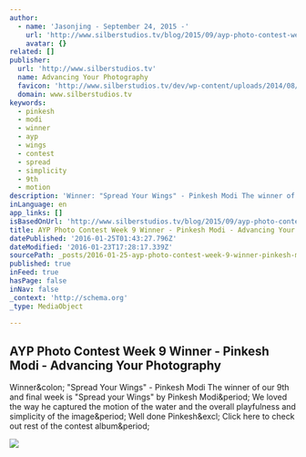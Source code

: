 ```yaml
---
author:
  - name: 'Jasonjing - September 24, 2015 -'
    url: 'http://www.silberstudios.tv/blog/2015/09/ayp-photo-contest-week-9-winner-pinkesh-modi/'
    avatar: {}
related: []
publisher:
  url: 'http://www.silberstudios.tv'
  name: Advancing Your Photography
  favicon: 'http://www.silberstudios.tv/dev/wp-content/uploads/2014/08/SSFavicon2.png'
  domain: www.silberstudios.tv
keywords:
  - pinkesh
  - modi
  - winner
  - ayp
  - wings
  - contest
  - spread
  - simplicity
  - 9th
  - motion
description: 'Winner: "Spread Your Wings" - Pinkesh Modi The winner of our 9th and final week is "Spread your Wings" by Pinkesh Modi. We loved the way he captured the motion of the water and the overall playfulness and simplicity of the image. Well done Pinkesh! Click here to check out rest of the contest album.'
inLanguage: en
app_links: []
isBasedOnUrl: 'http://www.silberstudios.tv/blog/2015/09/ayp-photo-contest-week-9-winner-pinkesh-modi/'
title: AYP Photo Contest Week 9 Winner - Pinkesh Modi - Advancing Your Photography
datePublished: '2016-01-25T01:43:27.796Z'
dateModified: '2016-01-23T17:28:17.339Z'
sourcePath: _posts/2016-01-25-ayp-photo-contest-week-9-winner-pinkesh-modi-advancing-y.md
published: true
inFeed: true
hasPage: false
inNav: false
_context: 'http://schema.org'
_type: MediaObject

---
```

<article style=""><h1>AYP Photo Contest Week 9 Winner - Pinkesh Modi - Advancing Your Photography</h1><p>Winner&amp;colon; "Spread Your Wings" - Pinkesh Modi The winner of our 9th and final week is "Spread your Wings" by Pinkesh Modi&amp;period; We loved the way he captured the motion of the water and the overall playfulness and simplicity of the image&amp;period; Well done Pinkesh&amp;excl; Click here to check out rest of the contest album&amp;period;</p><img src="http://i0.wp.com/www.silberstudios.tv/dev/wp-content/uploads/ngg_featured/img_9645-copy-042eedabb02b95662efc81436ae5c5342bcd2d32.jpg?fit=780%2C490" /></article>